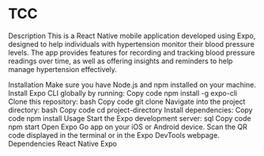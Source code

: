 # TCC
Description
This is a React Native mobile application developed using Expo, designed to help individuals with hypertension monitor their blood pressure levels. The app provides features for recording and tracking blood pressure readings over time, as well as offering insights and reminders to help manage hypertension effectively.

Installation
Make sure you have Node.js and npm installed on your machine.
Install Expo CLI globally by running:
Copy code
npm install -g expo-cli
Clone this repository:
bash
Copy code
git clone <repository-url>
Navigate into the project directory:
bash
Copy code
cd project-directory
Install dependencies:
Copy code
npm install
Usage
Start the Expo development server:
sql
Copy code
npm start
Open Expo Go app on your iOS or Android device.
Scan the QR code displayed in the terminal or in the Expo DevTools webpage.
Dependencies
React Native
Expo
